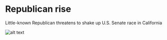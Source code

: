 # Republican rise

Little-known Republican threatens to shake up U.S. Senate race in California

![alt text](images/rep.png "Rep")

